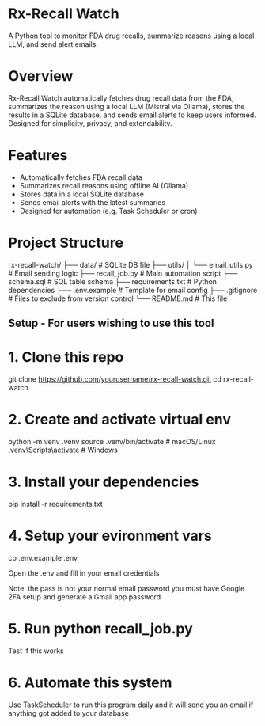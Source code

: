 # Rx-Recall Watch

A Python tool to monitor FDA drug recalls, summarize reasons using a local LLM, and send alert emails.

# Overview
Rx-Recall Watch automatically fetches drug recall data from the FDA, summarizes the reason using a local LLM (Mistral via Ollama), stores the results in a SQLite database, and sends email alerts to keep users informed. Designed for simplicity, privacy, and extendability.

# Features
- Automatically fetches FDA recall data
- Summarizes recall reasons using offline AI (Ollama)
- Stores data in a local SQLite database
- Sends email alerts with the latest summaries
- Designed for automation (e.g. Task Scheduler or cron)

# Project Structure
rx-recall-watch/
├── data/                  # SQLite DB file 
├── utils/
│   └── email_utils.py     # Email sending logic
├── recall_job.py          # Main automation script
├── schema.sql             # SQL table schema
├── requirements.txt       # Python dependencies
├── .env.example           # Template for email config
├── .gitignore             # Files to exclude from version control
└── README.md              # This file

## Setup - For users wishing to use this tool

# 1. Clone this repo

git clone https://github.com/yourusername/rx-recall-watch.git
cd rx-recall-watch

# 2. Create and activate virtual env
python -m venv .venv
source .venv/bin/activate       # macOS/Linux
.venv\Scripts\activate          # Windows

# 3. Install your dependencies
pip install -r requirements.txt

# 4. Setup your evironment vars
cp .env.example .env

Open the .env and fill in your email credentials

Note: the pass is not your normal email password you must have Google 2FA setup and generate a Gmail app password

# 5. Run python recall_job.py
Test if this works

# 6. Automate this system
Use TaskScheduler to run this program daily and it will send you an email if anything got added to your database
